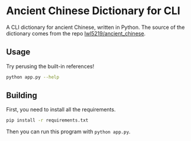# Ancient Chinese Dictionary for CLI
A CLI dictionary for ancient Chinese, written in Python. The source of the dictionary comes from the repo [lwl5219/ancient_chinese](https://github.com/lwl5219/ancient_chinese).

## Usage

Try perusing the built-in references!

```sh
python app.py --help
```

## Building

First, you need to install all the requirements.

```sh
pip install -r requirements.txt
```

Then you can run this program with `python app.py`.

